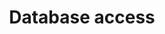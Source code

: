 ---
title: Database access
url: https://www.fpcomplete.com/school/starting-with-haskell/libraries-and-frameworks/persistent-db
authors:
- School of Haskell
type: article
tags:
- databases
- SQL
libraries:
- esqueleto
- persistent
doHaskell-type: extended example
dohaskell-year: 2013
---